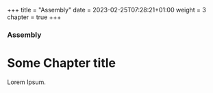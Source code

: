 +++
title = "Assembly"
date = 2023-02-25T07:28:21+01:00
weight = 3
chapter = true
+++

### Assembly

# Some Chapter title

Lorem Ipsum.